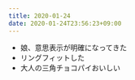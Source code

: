 ```yaml
---
title: 2020-01-24
date: 2020-01-24T23:56:23+09:00
---
```


- 娘、意思表示が明確になってきた
- リングフィットした
- 大人の三角チョコパイおいしい
